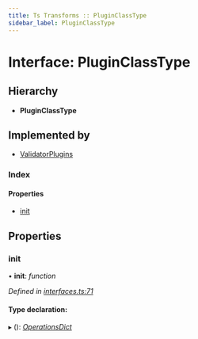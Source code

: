 ```yaml
---
title: Ts Transforms :: PluginClassType
sidebar_label: PluginClassType
---
```


# Interface: PluginClassType

## Hierarchy

* **PluginClassType**

## Implemented by

* [ValidatorPlugins](../classes/validatorplugins.md)

### Index

#### Properties

* [init](pluginclasstype.md#init)

## Properties

###  init

• **init**: *function*

*Defined in [interfaces.ts:71](https://github.com/terascope/teraslice/blob/7cdb60b1/packages/ts-transforms/src/interfaces.ts#L71)*

#### Type declaration:

▸ (): *[OperationsDict](operationsdict.md)*
